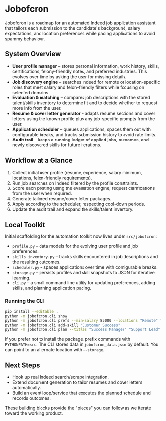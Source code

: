 # Jobofcron

Jobofcron is a roadmap for an automated Indeed job application assistant that tailors each submission to the candidate's background, salary expectations, and location preferences while pacing applications to avoid spammy behaviour.

## System Overview
- **User profile manager** – stores personal information, work history, skills, certifications, felony-friendly notes, and preferred industries. This evolves over time by asking the user for missing details.
- **Job discovery engine** – searches Indeed for remote or location-specific roles that meet salary and felon-friendly filters while focusing on selected domains.
- **Evaluation & matching** – compares job descriptions with the stored talent/skills inventory to determine fit and to decide whether to request more info from the user.
- **Resume & cover letter generator** – adapts resume sections and cover letters using the known profile plus any job-specific prompts from the user.
- **Application scheduler** – queues applications, spaces them out with configurable breaks, and tracks submission history to avoid rate limits.
- **Audit trail** – keeps a running ledger of applied jobs, outcomes, and newly discovered skills for future iterations.

## Workflow at a Glance
1. Collect initial user profile (resume, experience, salary minimum, locations, felon-friendly requirements).
2. Run job searches on Indeed filtered by the profile constraints.
3. Score each posting using the evaluation engine; request clarifications from the user when required.
4. Generate tailored resume/cover letter packages.
5. Apply according to the scheduler, respecting cool-down periods.
6. Update the audit trail and expand the skills/talent inventory.

## Local Toolkit

Initial scaffolding for the automation toolkit now lives under ``src/jobofcron``:

- ``profile.py`` – data models for the evolving user profile and job preferences.
- ``skills_inventory.py`` – tracks skills encountered in job descriptions and the resulting outcomes.
- ``scheduler.py`` – spaces applications over time with configurable breaks.
- ``storage.py`` – persists profiles and skill snapshots to JSON for iterative learning.
- ``cli.py`` – a small command line utility for updating preferences, adding skills, and planning application pacing.

### Running the CLI

```bash
pip install --editable .
python -m jobofcron.cli show
python -m jobofcron.cli prefs --min-salary 85000 --locations "Remote" "Austin, TX"
python -m jobofcron.cli add-skill "Customer Success"
python -m jobofcron.cli plan --titles "Success Manager" "Support Lead" --companies "Acme" "Globex"
```

If you prefer not to install the package, prefix commands with
``PYTHONPATH=src``. The CLI stores data in ``jobofcron_data.json`` by default.
You can point to an alternate location with ``--storage``.

## Next Steps
- Hook up real Indeed search/scrape integration.
- Extend document generation to tailor resumes and cover letters automatically.
- Build an event loop/service that executes the planned schedule and records outcomes.

These building blocks provide the "pieces" you can follow as we iterate toward the working product.
